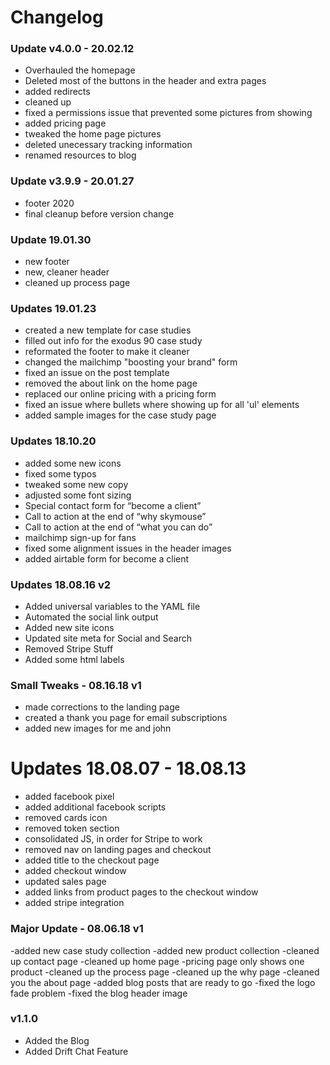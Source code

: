 # Changelog

### Update v4.0.0 - 20.02.12

- Overhauled the homepage
- Deleted most of the buttons in the header and extra pages
- added redirects
- cleaned up
- fixed a permissions issue that prevented some pictures from showing
- added pricing page
- tweaked the home page pictures
- deleted unecessary tracking information
- renamed resources to blog

### Update v3.9.9 - 20.01.27
 
- footer 2020
- final cleanup before version change

### Update 19.01.30
 
- new footer
- new, cleaner header
- cleaned up process page

### Updates 19.01.23
- created a new template for case studies
- filled out info for the exodus 90 case study
- reformated the footer to make it cleaner
- changed the mailchimp "boosting your brand" form
- fixed an issue on the post template
- removed the about link on the home page
- replaced our online pricing with a pricing form
- fixed an issue where bullets where showing up for all 'ul' elements
- added sample images for the case study page

### Updates 18.10.20
- added some new icons
- fixed some typos
- tweaked some new copy
- adjusted some font sizing
- Special contact form for “become a client”
- Call to action at the end of “why skymouse”
- Call to action at the end of “what you can do”
- mailchimp sign-up for fans
- fixed some alignment issues in the header images
- added airtable form for become a client

### Updates 18.08.16 v2 
- Added universal variables to the YAML file
- Automated the social link output
- Added new site icons
- Updated site meta for Social and Search
- Removed Stripe Stuff
- Added some html labels

### Small Tweaks - 08.16.18 v1
- made corrections to the landing page
- created a thank you page for email subscriptions
- added new images for me and john

# Updates 18.08.07 - 18.08.13
- added facebook pixel
- added additional facebook scripts
- removed cards icon
- removed token section
- consolidated JS, in order for Stripe to work
- removed nav on landing pages and checkout
- added title to the checkout page
- added checkout window
- updated sales page
- added links from product pages to the checkout window
- added stripe integration

### Major Update  - 08.06.18 v1

-added new case study collection
-added new product collection
-cleaned up contact page
-cleaned up home page
-pricing page only shows one product
-cleaned up the process page
-cleaned up the why page
-cleaned you the about page
-added blog posts that are ready to go
-fixed the logo fade problem
-fixed the blog header image 

### v1.1.0

- Added the Blog
- Added Drift Chat Feature